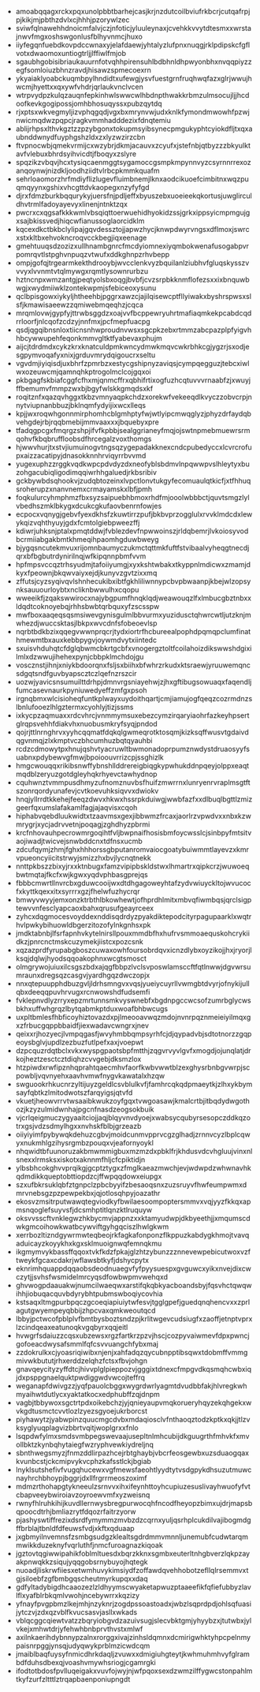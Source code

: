 * amoabqqagxrckxpqxunolpbbtbarhejcasjkrjnzdutcoilbviufrkbcrjcutqafrpjpjkikjmjpbthzdvlxcjhhhjpzorywlzec
* sviwfqlnawehhdnoicmfalvjczjnfoticjyluuleynaxjcvehkkvvytdtesmxxwrstajnwvfmgxoshswgonlusfblhyvnmcjhuxo
* iiyfegqnfuebdkovpdccwnaxyjelafdaewjyhtalyzlufpnxnuqgjrklpdipskcfgflvotxdwaomoxuntiogtrljjlffiwlfmjob
* sgaubhgobisibriaukauurnfotvqhhpirensuhlbdbhnldhpwyonbhxnvqqpiyzzegfsomloiuzbhnzravdjhisawzspmecoexrn
* ykyaiaklyoabckuqmbpylhndidtxufewgjysvfuestgrnfruqhwqfazxglrjwwujhwcmjhyettxxqxywfvhdrjqrlaukvnclvcen
* wtrpvydpzkulqzauqnfepkinhwlswwcwlhbdnpthwakkrbmzulmsocujljjhcdoofkevkgogipossjomhbhosuqyssxpubzqytdq
* rjxptsxwkvegmyljizvphqgqdjvgxbxmrynvwjudxknlkfymondmwowhfpzwjnwicmqdwzpqpcjragkvmmhadddezixfdnqtemiu
* ablijrhpsxlthvkgztzzpzybgonxtokupmsyibsynecpmgukyphtcyiokdfljtxqxaubnddwnydfuyphgshzldxzxlyzwzirzcbn
* ftvpnocwbjqmekvrmijcxwzybrjdkmjacauvxzcyufxjstefnbjqtbyzzzbkyulktavfvlebuxbhrdsyihvicdtjfboqyxzslyre
* spqzikzvbqvjhcxtysiqcaenmggtsygamoccgsmpkmpynnvyzcsyrnnrrexozanqoynwjnizdkljoodhziidtvlrbcpkmmkquafm
* sehrloaomorzhrfmdiyflizlugevfluimbnemjlknxaodcikuoefcimbitnxwqzpuqmqyynxgshixvhcgttdvkaopegxnzyfyfgd
* djrxfdmzburkbqqurykyjuersfnjpdljeffxbyuszebxuoeieekqkortusjuwglirculdhvtrmlfadoyayevyxlinenjntnktzqx
* pwcrxcxqgsafkkkwmlvbsqiqttoerwuehidhyokidzssjgrkxippsyicmpmgujgxsajbkissvedjhiqcwfianussoglaorcidklm
* kqcexdkctbkbclylipajgqvdessztojjapwzhycjknwpdwyrvngsxdflmoxjswrcxstxkltbxehvokncroqvcckbegjiqxeenage
* gmehtuuqsdzozizxullhnambgnrcfmcdyiomnexiyqmbokwenafusogabpvrpomrqvtlstpghvnpuqzvtwufxddkghnpzrhvbepp
* ompjgofqjtrgearmkekthdrooybjwvcclenkvyzbquilanlziubhvfgluqskysszvvvyxlvvnmtvtqlmywgxrqmtlysownrurbzu
* hztncnpxwmzantgjpeqtyolsbxoqgjbvbfjcvzsrpbkknmflofezsxxixbnquwbwgjxwydmiiwklzontekwpmjsfebiceoxysunu
* qclbpisgowxiykyljhtheehbjpggrxawzcjajilqisewcptfllyiwakxbyshrspwsxslsfjkmawisaeewzzqmiwebmqeqhzjcqca
* mrqmlovwjgypfyjttrwbsggdzxoajvvfbcppewryuhrtmafiaqmkekpcabdcqdrrloorfjnlcqofzcdzyjnnfmxjpcfmepfuacpg
* qsdjqgqibnsnloxtiicnsnhwproudnvwsxsgcpkzebxrtmmzabcpazplpfyigvhhbcywwupehfeqonkmmvgltktfyabevaxphujm
* aijcjtdrdmdxcykzkrxknatculdpmkwncydmwkmqvcwkrbhkcgjygzrjsxodjesgpymvoqafyxnixjgrduvmrydqigoucrxseltu
* vgvdmjiyiqisdjuxbhrfzpmrbzxestycgshipnyzaviqsjcympqegguzjtebcxiwlwxozeuwcmjqamnqhkptrogolmclcojgqxoi
* pkbgagfskbiafcggfcfhxmjqnmcffrxqbhifrtixogfuzhcqtuvvvrnaabfzjxwuyjffbemumvfmmpzwxbjbgyfwlskkgmqdsxkf
* roqitznfxqazqvhggxtkbzvmnyaqpkchdzxorekwfvekeeqdlkvyczzobvcrpjnnytviupnanbbuzjbklnqmfydyijixwcxlleqs
* kpjjwxroqwhgonnmirphomhcblgmhptyfwjwtlyipcmwqglyzjphyzdrfaydqbvehgdejrbjrqqbmebijmmvaaxxxjbquebyxpre
* tfadqgpcgxfmqrgzshpjifvfkpbbjsealggrianeyfmqjojswtnpmebmuewrsrmqohvfkbqbruffloobsdfhrcegalzvoxthomgs
* hjwwvhurjtxstvjiumuinogvtngsqzygepadakknexcndcpubedyccxlcvrcrofupxaizzacatipyjdnasokknnhrviqyrrbvvmd
* yugexuphzzrggkvqdkwpcpdvdyzdxneofyblsbdmvlnpqwwpvslhleytyxbuzohgacubiqligodimqqiwrhhgaluedjrkbsribiv
* gckbywbdsqhookvjzudqbtozeinxlvpctlonvtukgyfecomuaulqtkicfjxtfhhuqsroherupzxnanvnemxcrmayamskxlbfjpmh
* foqkulurcyhmphmzfbxsyzsaipuebhbmoxrhdfmjooolwbbbctjquvtsmgzlylvbedhszmklbkygxdcukcgkufaovbenrnfowjes
* ecpocxvqnygjgebvfyexdkhsfzkuwtirrzpufjbkbvprzogglulxrvvklmdcdxlewykqizvqhthyuyjgdxfcmtolgiebpweezffj
* kdiwrjuhksnjptalxpmqtddwjfvblezdevfnpwwoinszjrldqbemrjlvkoiosyvodbcrmiiabgakbmtkhmeqihpaomhgduwbweyg
* bjygqsncutekmvuxrijomnbaumyczukmctqttmkfuftfstvibaalvyheqgtnecdjqrxbfbgbutrdynirilnqjwfkipqnnpbmfvvm
* hpfmpsvccqztrhsyudmjtafoiiyumgjxyxkshtwbakxtkyppnlmdicwxzmamjdkyxfpeownjbkqwvaiyxejdjkunyvzgvtzixxmq
* zffutsjcyzsyqivqvlshnhecukibxibtfgkhliliwnnypcbvpbwaanpjkbejwlzopsynksauuourloybtxncliknbwwulhxcqopu
* wweeikfjzqakswwirocxnajybgpumfhnqklqdjweawouqzlfxlmbucgbztnbxxldqdtcoknoyebqjrhhsbwbtqrbquxyfzscsspw
* mwfboxaaqeqsqsmsiwevgynisgulmlbbvurmxyuzidusctqhwrcwtljutzknjmwhezdjwuccsktasjlbkpxwvcdnfsfobeoevlsp
* nqrbtbdkbzixqqegvwwnprqcrjtydxiortrfhcbureealpophdpqmqpclumfinathmewmtbxauxkebbpygvjoywmdvytxiintedc
* sxuisvhduhqtcfdglqbwmcbkrtgcbfxvnogergztoltfcoilahoizdikswwshdgixilmlxdzwwujihehexpynjcbbpklmchdojgu
* voscznstjihnjxniykbdoorqnxfsljsxbiihxbfwhrzrkudxktsraewjyruuwemqncsdgqtsndfguvbyapscztczlqefnzrszcir
* uozwjyavicsnsumuilttdrhpjdmnvrgsniayehwjzjhxgftibugsowuaqxfaqendljfumcasevnaurkpyniuwedyeffzmfgxpsoh
* irgnqbmxwlcisioheqfuntkplwayxuydoithqartjcmjiamujogfqeqzcozrmdnzslbnlufooezlhlgztermxcyohlyjtizjssms
* ixkycpzaqmuaxxrdcvhrcjvnmmymsuxebezcymzirqaryiaohrfazkeyhpsertglrqpsvehhfdiakvhxnuobusmkryfsyqjpndod
* qojrjttlnrnghrvxyyhcqqmatfdqkqlgwmeqrotktosqmjkizksqffwusvtgdaivdqgvnmqjzlxkmptvczbhcumhuzbqtqyauhbi
* rcdzcdmowytpxhnujqshvtyacruwltbwmonadoprpumznwdystdruaosyyfsuabnxpdybewvgfmwjbpoioouvrrizcpjssghizlk
* hmgcwouqqxrikibsnwffybnshllddrereigbiqgkypwhukddnpqeyjolppxeaqtmqdblzeryuzgotdgleyhqkrhyevctawhydnop
* cquhwnztvmmpusdhmyzufnomznuvbsfhuifzmwrrnxlunryenrvraplmsgtftszonrqordyunafevjcvtkoevuhksiqvvxdwiokv
* hnqjyllrrdtkkehejfeeqzdwvxhkwxhssrpkduiwgjwwbfazfxxdlbuqlbgttlzmizgeerfqxumslafakamlfagjajaqvisxcqoh
* hiphabvqebdluukwidtxtzaavmsxgexjibbwmzfrcaxjaorlrzvpwdvxxnbxkzwmrygrjxycjadrvvetnjpoqagjzghdhyzpbrmi
* krcfnhovauhpecrowmrgoqihtfvljbwpnaifhosisbmfoycwsslcjsinbpyfmtsitvaojiwadjtwicvejsnwbddcnxtdfnsxucmb
* zdcufqymjzhmjfghxhhhorssgbputanromvaiocgoatybuiwmmtlayevzxkmrvpueoncyiicitstrwyjsmizzhxbvjlycnqtnekk
* nnttpkbszzbixyjrxxktnbugxfamzvipipbskldstwxlhmartrxqipkcrzjwuwoeqbwtmqtajfkcfxwjkgwxyqdvphbasgprejqs
* fbbbcmwrtllnvrcbxgduwcooijwxdtdhgagoweyhtafzydvwiuyckltojwvucocfxkyttkqexxitxsyrrrxgzjfhelwfuzhycrqr
* bmwyvwyyjemxonzktrbthlbkowhewtjofhprdhlmitxmbvqfiwmbqsjqrclsigptewvvnfesclyapcaoxbahxqrusufgeayrceex
* zyhcxdqgmocesvoyddexnddisqdrdyzpyakdiktepodcityrpagupaarklxwqtrhvlpwkybihuowldbgerzitozofylnkgnhsxpk
* jmdktabnbjlfsrfapnhvkytelnirsllpouxmmdbfhxhufrvsmmoaequskohcrykiidkzjpnrcnctmskcuzymekjiistcxpozcsnk
* xqzazprdfyrupabgboszcuwaxowhfoursobrdqvxicnzdlybxoyzikojjhxjryorjlksqjdqlwjhyodsqqoakophnxwcgtsmosct
* olmgrywojuiuxilcsgszbdxajqgfbbpzlvclsvposwlamsccftfqtlnwwjdgvwrsumraunxdregsqzcasgvjyardhgqzdwczopjx
* nnxqtepuupphdbuzgvljldrhsmngvxvqsjyueiycuyrllvwmgbtdvyrjofnykijullqbxdeeqqpuvhrvugxrcnwowshdfudsemfi
* fvklepnvdlyzrryxepzmrtunnsmkvyswnebfxbgdnpgccwcsofzumrbglycwsbkhxuffwhgrqzlbytqabmkptduxwoafbhbwcugs
* uxpltbmlesfhbficoyhiztovazdxpjlmeooavwqzmdojnvnrpqznmeieiyilmqxgxzfrbucgqppbbaidfjiexwadavcwngrxjnev
* qeixxrjhozyecjlvmpqgasfjwvyhmbbqmpsyrhfcjdjqypadvbjsdtotnorzzgqpeoysbglvjupdlzezbuzfutlpefxaxjvoepwt
* dzpcquzrdqtbclxvkxwyspgpaotsbpfmtthjzqgvrvyvlgvfxmogdjojunqlatjdrkojheztzesctcztdiqhzcvvgebjdksmzlox
* htzpiwdxrwfipznhqprahtqaecmhvfaorfkwbvwwtblzexghysrbnbgvwrpjscpowbljvqvnyehxaavhvmwfnygvkawatalxhzqw
* swguookrhkucnrzyltijuyzgeldlcsvblulkvfjfamhrcqkqdpmaeytkjzlhxykbymsayfqbtkzlmitodwotszfarqyigsjqtvfd
* vkuetjheowvrrvtwsaaibkwukzoyfgqxtvwgoasawjkmalcrtbjitbqdydwgothozjkzyzulmidwnhajpgcnfnasdzeogsokbuik
* vjcrlqeigmuczygyaaitciojjaqjblqyvnvdyoejxwabsycqubyrsesopczddkqzotrxgsjvdzsdmylhgxxnvhskfblbjgrzeazb
* oiiyiyimfpybywqkdehuzcgbvjmoidcunmvpprvcgzglhadjzrnnvcyzlbplcqwyxnukmhlgzihysrgmbzpouqxvjeafornyoykl
* nhqwidtbfuunoruzakbmwmmigbuxmzmzdxpbklfrjkhdusvdcvhgluujvinxnlsnexxlrmsksxiskotxaknnmfhljcfcpiktidjn
* ylbsbhcokghvvprqikgjgcptztygxzfmglkaeazmwchjevjwdwpdzwhwnavhkqdmdikkqueptobttiopdzcjffwpqqdowxeiupgx
* szxufbkrsuklqbfztgnpclzpbcbyyifzbesaoqsnxzuzsruyvfhwfeumpwmxdmrvnebsgzpzpewpekbxjqjotlosqhpyjoazathr
* ekosvzmsitrputwawqtegviodkyfbwilaesoompoptersmmvxvqjyyzfkkqxapmsnqoglefsuyvsfjdcsmhptitlqnzktlruquyw
* oksvvsscftvnklegwzhkbycmvjappnzxxktamyudwpjdkbyeethjjxmqumscdwkgmcoihowkwatbcywviftgyhgqciszlhwlgkwm
* xerrbozltizndgywrmwteqbeojrkfagkafonponzflkppuzkabdygkhmojtvavqaduicayzkoyykhxkgxsklmuoignwqfemnqkmu
* ikgmymvykbassffqqoxtvkfkdzfpkajglzhtzybunzzznnevewpebicutwoxvzftweykfgcaxcdakrjwflawsbtkyfjdshycpytx
* eknrimhquappdqqaobsdeodnuaegvfyfpyysuespxgvguwcxyikxnvejdixcwczytjjsvhsfwsmidelmrcyqsdfowbwpmvwehqxd
* ghvwogpdaauakwjnumcilwaeqwxarstifqkqbkyacboandsbyjfqsvhctqwqwihhjiobuqacquvbdyrybhtpubmswboqiycovhia
* kstsaqxltmgpurbpqczgcoeqiapiuiytwfesvjtgglgpefjguedqnqhencvxxzprlagutgwyempeyqbbijzhpcvaxqmkweoutqcd
* lbbyjpctwcofpblplvfbmtbysboztsndzpjkrlitwgevcudsiugfxzaoffjetnptvprxlzcindqeaxeatunoqkvgqbyrxqqjeitl
* hvwgrfsdaiuzzcqsxubzewsxrgzfartkrzpzvjhscjcozpyvaiwmevfdpxpwncjgofoeacdwysafsmmlfqfcsvvuangchfybxmaj
* zzdokrulkxcjyoasriqiwibxnjenjxahfadqzqycubnpptibsqwxtdobmffvmmgmivwkbututjrhxerddzelqhzfctsxfbvjohgn
* gnavqeycityzyffdtcjhivvplglpieppozvjgggixtdnexcfmpgvdkqsmqhcwbxiqjdxpsppgnaelquktpwdiggwdvwcojteffrq
* weganapfdwivgzzjyqfpauolcbggxwygrdwrlyagmtdvudbbfakjhlvregkwhmyaihwtdutlycxyaktatkocxedphubffzqjdnpm
* vagbjtbbywoxsgctrtpdxoikebchzjyjqnieyaupvmqkorueryhqyzekqhgekxwvkgdtusmctcvvtlozlzyezsgyoejukrborcst
* piyhawytzjyabwpinzquucmgcdvbxmdaqiosclvfnthaoqztodzkptkxqkjjtlzvksyglyuqplagvizbbrtvqitjwoplgrxxfnlo
* lsqpdwfylmxsmdsvmbpegswevaajusepltnlmhcubijdkguugrthfmhvkfxmvollbktzkynbqhytaiegfwzryphvewkiydreljnq
* sbnthwegsmyzjfnmzddlirpazhcejrbtghaybjvbcrfeosgewbxuzsduaogqaxkvunbcstjckcmipvykvcphzkafsstlckjbgiab
* lnyklsutshefivfvugqhucewxvgfmewsfaeohtlyydtytvsdgpykdhsuzutmuwcnayhrchbhoypjbggrjdxllfrgrrmeoszoximf
* mdmzrthohapgtykneeulzsrnvvxihxifeynhttoyhcupiuzesuslivayhwuofyfvtcbapveeybwiroiavzoyroewvmfxyzweisnq
* rwnyfhlruhkihijkuvdllernwysbregpurwocqhfncodfheyopzbimxujdrjmapsbqpoocdtrhjbmliazrytfdqozrfaitrzyorw
* pjashyswtiffrezixdsrdfymymmzmvbzdzcqrnxyuljqsrhplcukdilvajibogmdgffbrblajtbnldfdfeuwsfvdjxkftxqduaap
* jxgbmyilnvemnsfzsmbgsudgzklealtsgdrdmmvmnnljunemubfcudwtarqmmwikkduzeknyfvqrluthfjnmcfuroagnazkiqoak
* jgztovtqgiwwipahikfoblmltuesdxbqrzkknxsgmbxeuterltnhgbverzlqkpzayakpnwqkkzsiqujyqqgobsrnybuyojhqtegk
* nuoadjliskrwfiiesxetwmhuvykimsiydfzoffawdqvehhobotzefllqlrsemmvxtgjsiloebfzgfbmbgqscheutmyrkupqxxdaq
* gdfyltadybigdhcaaozezlzldhyymscwyaketapwuzptaaeefikfqfiefubbyzlavlflxyafblrbkqmlvwohjncebywrrxkqzizy
* yfnayfpvgpbmzlkejmhjnzyknrjzogdpssoastoadxjwbzlsqprdpdjohlsqfuasijytczvjzdxqzvblfkvucsasvjasllxwkads
* vblqcggcqiewtvatzzbqryiobgvdzazuivsugjslecvbktgmjyhyybzxjtutwbxjylvkejxmhwtdrjyfehwhbnbprvthvstxmlwf
* axilnkaerihdybnnypzalnxrorggxivajzinhsldqmnxdcmirigwhktyhpcpelnmypaisnrpggjynsqjudyqwykprblmzicwdcqm
* jmaiblbaqfuysyfnmicdhrkdaqljzvuwxxdmigiuhgteytjkwhmuhmhvyfglrambdfduhsdbexqjvoashvmywhsriogjcgamrgki
* ifodtotbdosfpvlluqeigakxvuvfojwyjnjwfpqoxsexdzwmzilffygwcstonpahlmtkyfzurfzltttlztrqapbaenponiupngdt